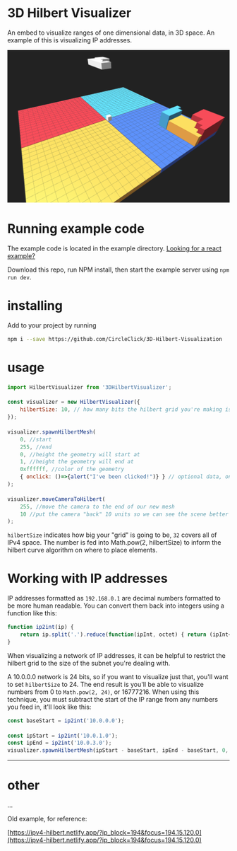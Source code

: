 # 3D Hilbert Visualizer

An embed to visualize ranges of one dimensional data, in 3D space. An example of this is visualizing IP addresses.


![](./hilbert-preview.png)

# Running example code
The example code is located in the example directory. [Looking for a react example?](https://github.com/CircleClick/react-example-3D-Hilbert)

Download this repo, run NPM install, then start the example server using `npm run dev`.

# installing
Add to your project by running 
```sh
npm i --save https://github.com/CircleClick/3D-Hilbert-Visualization
```

# usage

```js
import HilbertVisualizer from '3DHilbertVisualizer';

const visualizer = new HilbertVisualizer({
	hilbertSize: 10, // how many bits the hilbert grid you're making is, entire IPv4 space would be 32
});

visualizer.spawnHilbertMesh(
	0, //start
	255, //end
	0, //height the geometry will start at
	1, //height the geometry will end at
	0xffffff, //color of the geometry
	{ onclick: ()=>{alert("I've been clicked!")} } // optional data, onClick property will be called when the user clicks the geometry
);

visualizer.moveCameraToHilbert(
	255, //move the camera to the end of our new mesh
	10 //put the camera "back" 10 units so we can see the scene better
);
```

`hilbertSize` indicates how big your "grid" is going to be, `32` covers all of IPv4 space. The number is fed into Math.pow(2, hilbertSize) to inform the hilbert curve algorithm on where to place elements.

# Working with IP addresses
IP addresses formatted as `192.168.0.1` are decimal numbers formatted to be more human readable. You can convert them back into integers using a function like this:

```js
function ip2int(ip) {
    return ip.split('.').reduce(function(ipInt, octet) { return (ipInt<<8) + parseInt(octet, 10)}, 0) >>> 0;
}
```


When visualizing a network of IP addresses, it can be helpful to restrict the hilbert grid to the size of the subnet you're dealing with.

A 10.0.0.0 network is 24 bits, so if you want to visualize just that, you'll want to set `hilbertSize` to 24. The end result is you'll be able to visualize numbers from 0 to `Math.pow(2, 24)`, or 16777216. When using this technique, you must subtract the start of the IP range from any numbers you feed in, it'll look like this:

```js
const baseStart = ip2int('10.0.0.0');

const ipStart = ip2int('10.0.1.0');
const ipEnd = ip2int('10.0.3.0');
visualizer.spawnHilbertMesh(ipStart - baseStart, ipEnd - baseStart, 0, 1, 0xffffff);
```
---
# other
...

Old example, for reference: 

[https://ipv4-hilbert.netlify.app/?ip_block=194&focus=194.15.120.0](https://ipv4-hilbert.netlify.app/?ip_block=194&focus=194.15.120.0)